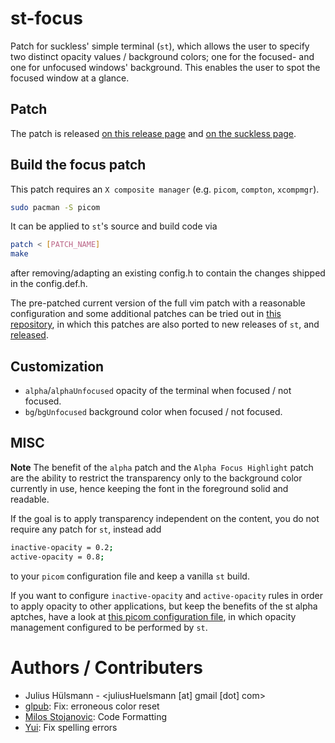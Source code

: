 # st-focus
Patch for suckless' simple terminal (`st`), which allows the user to specify two distinct opacity
values / background colors; one for the focused- and one for unfocused windows' background.
This enables the user to spot the focused window at a glance.


## Patch
The patch is released [on this release page](https://github.com/juliusHuelsmann/st/releases) and
[on the suckless page](https://st.suckless.org/patches/alpha_focus_highlight/).

## Build the focus patch
This patch requires an `X composite manager` (e.g. `picom`, `compton`, `xcompmgr`).
```bash
sudo pacman -S picom
```
It can be applied to `st`'s source and build code via
```bash
patch < [PATCH_NAME]
make
```
after removing/adapting an existing config.h to contain the changes shipped in the config.def.h.

The pre-patched current version of the full vim patch with a reasonable configuration and some
additional patches can be tried out in [this repository](https://github.com/juliusHuelsmann/st),
in which this patches are also ported to new releases of `st`,
and [released](https://github.com/juliusHuelsmann/st/releases).

## Customization
- `alpha`/`alphaUnfocused` opacity of the terminal when focused / not focused.
- `bg`/`bgUnfocused` background color when focused / not focused.

## MISC
**Note** The benefit of the `alpha` patch and the `Alpha Focus Highlight` patch are the ability to
restrict the transparency only to the background color currently in use, hence keeping the font in
the foreground solid and readable.

If the goal is to apply transparency independent on the content, you do not require any patch for
`st`, instead add
```bash
inactive-opacity = 0.2;
active-opacity = 0.8;
```
to your `picom` configuration file and keep a vanilla `st` build.

If you want to configure `inactive-opacity` and `active-opacity` rules in order to apply opacity to
other applications, but keep the benefits of the st alpha aptches, have a look at
[this picom configuration
file](https://github.com/juliusHuelsmann/Config/blob/master/.config/picom/picom.conf),
in which opacity management configured to be performed by `st`.



# Authors / Contributers
* Julius Hülsmann - <juliusHuelsmann [at] gmail [dot] com>
* [glpub](https://github.com/glpub): Fix: erroneous color reset
* [Milos Stojanovic](https://github.com/M4444): Code Formatting
* [Yui](https://github.com/yuwui): Fix spelling errors


